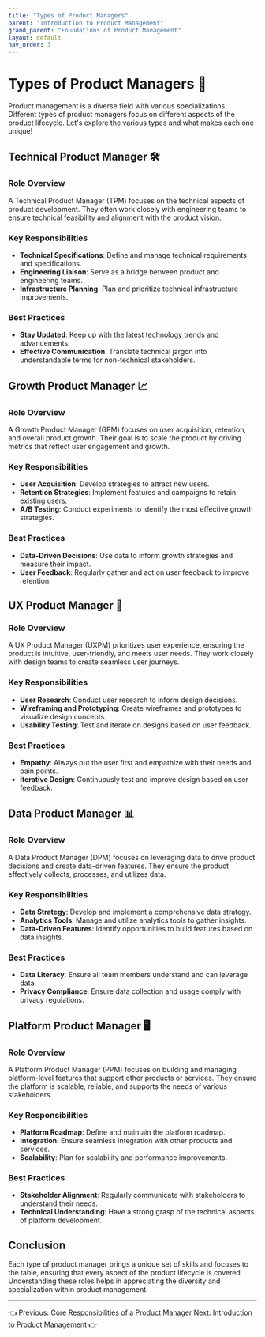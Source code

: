 ```yaml
---
title: "Types of Product Managers"
parent: "Introduction to Product Management"
grand_parent: "Foundations of Product Management"
layout: default
nav_order: 3
---
```


# Types of Product Managers 🎨

Product management is a diverse field with various specializations. Different types of product managers focus on different aspects of the product lifecycle. Let's explore the various types and what makes each one unique!

## Technical Product Manager 🛠️

### Role Overview

A Technical Product Manager (TPM) focuses on the technical aspects of product development. They often work closely with engineering teams to ensure technical feasibility and alignment with the product vision.

### Key Responsibilities

- **Technical Specifications**: Define and manage technical requirements and specifications.
- **Engineering Liaison**: Serve as a bridge between product and engineering teams.
- **Infrastructure Planning**: Plan and prioritize technical infrastructure improvements.

### Best Practices

- **Stay Updated**: Keep up with the latest technology trends and advancements.
- **Effective Communication**: Translate technical jargon into understandable terms for non-technical stakeholders.

## Growth Product Manager 📈

### Role Overview

A Growth Product Manager (GPM) focuses on user acquisition, retention, and overall product growth. Their goal is to scale the product by driving metrics that reflect user engagement and growth.

### Key Responsibilities

- **User Acquisition**: Develop strategies to attract new users.
- **Retention Strategies**: Implement features and campaigns to retain existing users.
- **A/B Testing**: Conduct experiments to identify the most effective growth strategies.

### Best Practices

- **Data-Driven Decisions**: Use data to inform growth strategies and measure their impact.
- **User Feedback**: Regularly gather and act on user feedback to improve retention.

## UX Product Manager 🎨

### Role Overview

A UX Product Manager (UXPM) prioritizes user experience, ensuring the product is intuitive, user-friendly, and meets user needs. They work closely with design teams to create seamless user journeys.

### Key Responsibilities

- **User Research**: Conduct user research to inform design decisions.
- **Wireframing and Prototyping**: Create wireframes and prototypes to visualize design concepts.
- **Usability Testing**: Test and iterate on designs based on user feedback.

### Best Practices

- **Empathy**: Always put the user first and empathize with their needs and pain points.
- **Iterative Design**: Continuously test and improve design based on user feedback.

## Data Product Manager 📊

### Role Overview

A Data Product Manager (DPM) focuses on leveraging data to drive product decisions and create data-driven features. They ensure the product effectively collects, processes, and utilizes data.

### Key Responsibilities

- **Data Strategy**: Develop and implement a comprehensive data strategy.
- **Analytics Tools**: Manage and utilize analytics tools to gather insights.
- **Data-Driven Features**: Identify opportunities to build features based on data insights.

### Best Practices

- **Data Literacy**: Ensure all team members understand and can leverage data.
- **Privacy Compliance**: Ensure data collection and usage comply with privacy regulations.

## Platform Product Manager 🖥️

### Role Overview

A Platform Product Manager (PPM) focuses on building and managing platform-level features that support other products or services. They ensure the platform is scalable, reliable, and supports the needs of various stakeholders.

### Key Responsibilities

- **Platform Roadmap**: Define and maintain the platform roadmap.
- **Integration**: Ensure seamless integration with other products and services.
- **Scalability**: Plan for scalability and performance improvements.

### Best Practices

- **Stakeholder Alignment**: Regularly communicate with stakeholders to understand their needs.
- **Technical Understanding**: Have a strong grasp of the technical aspects of platform development.

## Conclusion

Each type of product manager brings a unique set of skills and focuses to the table, ensuring that every aspect of the product lifecycle is covered. Understanding these roles helps in appreciating the diversity and specialization within product management.

---

<div class="nav-buttons">
    <a href="/foundations-of-product-management/introduction-to-product-management/core-responsibilities/" class="btn btn-secondary">👈 Previous: Core Responsibilities of a Product Manager</a>
    <a href="/foundations-of-product-management/introduction-to-product-management/" class="btn btn-primary">Next: Introduction to Product Management 👉</a>
</div>
